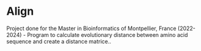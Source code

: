 # Align
Project done for the Master in Bioinformatics of Montpellier, France (2022-2024) - Program to calculate evolutionary distance between amino acid sequence and create a distance matrice..
